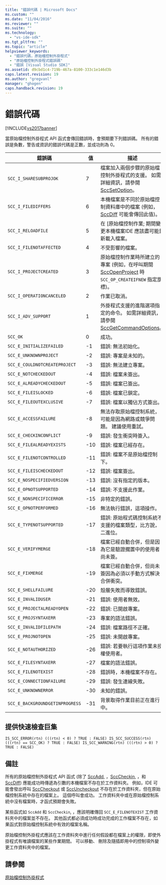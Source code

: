 ```yaml
---
title: "錯誤代碼 | Microsoft Docs"
ms.custom: ""
ms.date: "11/04/2016"
ms.reviewer: ""
ms.suite: ""
ms.technology: 
  - "vs-ide-sdk"
ms.tgt_pltfrm: ""
ms.topic: "article"
helpviewer_keywords: 
  - "錯誤代碼，原始檔控制外掛程式"
  - "原始檔控制外掛程式錯誤碼"
  - "錯誤 [Visual Studio SDK]"
ms.assetid: d9cbd1c4-719b-467a-8100-333c1e146d3b
caps.latest.revision: 19
ms.author: "gregvanl"
manager: "ghogen"
caps.handback.revision: 19
---
```

# 錯誤代碼
[!INCLUDE[vs2017banner](../code-quality/includes/vs2017banner.md)]

當原始檔控制外掛程式 API 函式會傳回錯誤時，會預期要下列錯誤碼。 所有的錯誤是負數，警告或資訊的錯誤代碼是正數，並成功則為 0。  
  
|錯誤碼|值|描述|  
|---------|-------|--------|  
|`SCC_I_SHARESUBPROJOK`|7|檔案加入兩個步驟的原始檔控制外掛程式的支援。 如需詳細資訊，請參閱[SccSetOption](../extensibility/sccsetoption-function.md)。|  
|`SCC_I_FILEDIFFERS`|6|本機檔案是不同於原始檔控制資料庫中的檔案 \(例如， [SccDiff](../extensibility/sccdiff-function.md) 可能會傳回此值\)。|  
|`SCC_I_RELOADFILE`|5|在 \[原始檔控制作業; 期間變更本機檔案IDE 應該盡可能重新載入檔案。|  
|`SCC_I_FILENOTAFFECTED`|4|不受影響的檔案。|  
|`SCC_I_PROJECTCREATED`|3|原始檔控制作業時所建立的專案 \(例如，在呼叫期間 [SccOpenProject](../extensibility/sccopenproject-function.md) 時 `SCC_OP_CREATEIFNEW` 指定旗標\)。|  
|`SCC_I_OPERATIONCANCELED`|2|作業已取消。|  
|`SCC_I_ADV_SUPPORT`|1|外掛程式支援的進階選項指定的命令。 如需詳細資訊，請參閱[SccGetCommandOptions](../extensibility/sccgetcommandoptions-function.md)。|  
|`SCC_OK`|0|成功。|  
|`SCC_E_INITIALIZEFAILED`|\-1|錯誤: 無法初始化。|  
|`SCC_E_UNKNOWNPROJECT`|\-2|錯誤: 專案是未知的。|  
|`SCC_E_COULDNOTCREATEPROJECT`|\-3|錯誤: 無法建立專案。|  
|`SCC_E_NOTCHECKEDOUT`|\-4|錯誤: 檔案未簽出。|  
|`SCC_E_ALREADYCHECKEDOUT`|\-5|錯誤: 檔案已簽出。|  
|`SCC_E_FILEISLOCKED`|\-6|錯誤: 檔案已鎖定。|  
|`SCC_E_FILEOUTEXCLUSIVE`|\-7|錯誤: 檔案以獨佔方式簽出。|  
|`SCC_E_ACCESSFAILURE`|\-8|無法存取原始檔控制系統，可能是因為網路或競爭問題。 建議使用重試。|  
|`SCC_E_CHECKINCONFLICT`|\-9|錯誤: 發生衝突時簽入。|  
|`SCC_E_FILEALREADYEXISTS`|\-10|錯誤: 檔案已經存在。|  
|`SCC_E_FILENOTCONTROLLED`|\-11|錯誤: 檔案不是原始檔控制下。|  
|`SCC_E_FILEISCHECKEDOUT`|\-12|錯誤: 檔案簽出。|  
|`SCC_E_NOSPECIFIEDVERSION`|\-13|錯誤: 沒有指定的版本。|  
|`SCC_E_OPNOTSUPPORTED`|\-14|錯誤: 不支援此作業。|  
|`SCC_E_NONSPECIFICERROR`|\-15|非特定的錯誤。|  
|`SCC_E_OPNOTPERFORMED`|\-16|無法執行錯誤，這項操作。|  
|`SCC_E_TYPENOTSUPPORTED`|\-17|錯誤: 原始程式碼控制系統不支援的檔案類型，比方說，二進位。|  
|`SCC_E_VERIFYMERGE`|\-18|檔案已經自動合併，但是因為它是驗證擱置中的使用者尚未簽。|  
|`SCC_E_FIXMERGE`|\-19|檔案已經自動合併，但尚未簽因為必須以手動方式解決合併衝突。|  
|`SCC_E_SHELLFAILURE`|\-20|殼層失敗而導致錯誤。|  
|`SCC_E_INVALIDUSER`|\-21|錯誤: 使用者無效。|  
|`SCC_E_PROJECTALREADYOPEN`|\-22|錯誤: 已開啟專案。|  
|`SCC_E_PROJSYNTAXERR`|\-23|專案的語法錯誤。|  
|`SCC_E_INVALIDFILEPATH`|\-24|錯誤: 檔案路徑不正確。|  
|`SCC_E_PROJNOTOPEN`|\-25|錯誤: 未開啟專案。|  
|`SCC_E_NOTAUTHORIZED`|\-26|錯誤: 若要執行這項作業未授權使用者。|  
|`SCC_E_FILESYNTAXERR`|\-27|檔案的語法錯誤。|  
|`SCC_E_FILENOTEXIST`|\-28|錯誤時，本機檔案不存在。|  
|`SCC_E_CONNECTIONFAILURE`|\-29|錯誤: 發生連線失敗。|  
|`SCC_E_UNKNOWNERROR`|\-30|未知的錯誤。|  
|`SCC_E_BACKGROUNDGETINPROGRESS`|\-31|背景取得作業目前正在進行中。|  
  
## 提供快速檢查巨集  
  
```cpp#  
IS_SCC_ERROR(rtn) (((rtn) < 0) ? TRUE : FALSE) IS_SCC_SUCCESS(rtn) (((rtn) == SCC_OK) ? TRUE : FALSE) IS_SCC_WARNING(rtn) (((rtn) > 0) ? TRUE : FALSE)  
```  
  
## 備註  
 所有的原始檔控制外掛程式 API 函式 \(除了 [SccAdd](../extensibility/sccadd-function.md), ，[SccCheckin](../extensibility/scccheckin-function.md), ，和 [SccDiff](../extensibility/sccdiff-function.md)\) 應能成功時傳遞為引數的本機檔案不存在於工作資料夾。 例如，IDE 可能會發出呼叫 [SccCheckout](../extensibility/scccheckout-function.md) 或 [SccUncheckout](../extensibility/sccuncheckout-function.md) 不存在於工作資料夾，但在原始檔控制系統中存在的檔案上。 這個呼叫會成功。 工作資料夾中或在原始檔控制系統中沒有檔案時，才函式預期會失敗。  
  
 某些函式如 `SccAdd` 和 `SccCheckin`, ，應該明確傳回 `SCC_E_FILENOTEXIST` 工作資料夾中的檔案並不存在。 其他函式都必須成功時成功完成的工作檔案不存在，如果函式對原始檔控制系統中有效的檔案名稱。  
  
 原始檔控制外掛程式應該在工作資料夾中進行任何假設都在檔案上的權限，即使外掛程式有唯讀檔案的某些作業期間。 可以移動、 刪除及隨插即用中的控制項外變更工作資料夾中的檔案。  
  
## 請參閱  
 [原始檔控制外掛程式](../extensibility/source-control-plug-ins.md)
